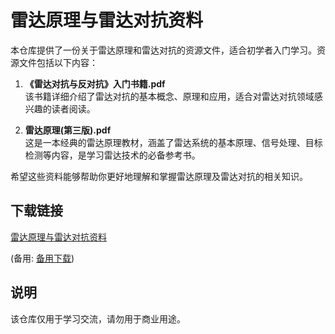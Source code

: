 # 雷达原理与雷达对抗资料

本仓库提供了一份关于雷达原理和雷达对抗的资源文件，适合初学者入门学习。资源文件包括以下内容：

1. **《雷达对抗与反对抗》入门书籍.pdf**  
   该书籍详细介绍了雷达对抗的基本概念、原理和应用，适合对雷达对抗领域感兴趣的读者阅读。

2. **雷达原理(第三版).pdf**  
   这是一本经典的雷达原理教材，涵盖了雷达系统的基本原理、信号处理、目标检测等内容，是学习雷达技术的必备参考书。

希望这些资料能够帮助你更好地理解和掌握雷达原理及雷达对抗的相关知识。

## 下载链接
[雷达原理与雷达对抗资料](https://pan.quark.cn/s/3d56d3e82198) 

(备用: [备用下载](https://pan.baidu.com/s/1Ckj8SKA-9zD6zt3JyLmVxw?pwd=1234))

## 说明

该仓库仅用于学习交流，请勿用于商业用途。
